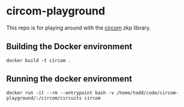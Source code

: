 # circom-playground

This repo is for playing around with the [circom](https://github.com/iden3/circom) zkp library. 

## Building the Docker environment

```
docker build -t circom .
```

## Running the docker environment

```
docker run -it --rm --entrypoint bash -v /home/todd/code/circom-playground/:/circom/circuits circom
```